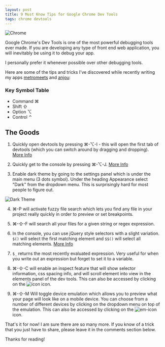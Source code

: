 ```yaml
---
layout: post
title: 9 Must Know Tips for Google Chrome Dev Tools
tags: chrome devtools
---
```


![Chrome](https://wallpapers.wallhaven.cc/wallpapers/full/wallhaven-89059.jpg)


Google Chrome's Dev Tools is one of the most powerful debugging tools ever made. If you are developing any type of front end web application, you will inevitably be using it to debug your app.

I personally prefer it whenever possible over other debugging tools.

Here are some of the tips and tricks I've discovered while recently writing my apps [metromeets](http://metromeets.co) and [anjou](https://joesasson.github.io/anjou/):

### Key Symbol Table

- Command ⌘
- Shift ⇧
- Option ⌥
- Control ⌃

## The Goods

1) Quickly open devtools by pressing ⌘-⌥-I - this will open the first tab of devtools (which you can switch around by dragging and dropping). [More Info](https://developers.google.com/web/tools/chrome-devtools/shortcuts)

2) Quickly get to the console by pressing ⌘-⌥-J. [More Info](https://developers.google.com/web/tools/chrome-devtools/shortcuts)


3) Enable dark theme by going to the settings panel which is under the main menu (3 dots symbol). Under the heading Appearance select "Dark" from the dropdown menu. This is surprisingly hard for most people to figure out.

![Dark Theme](https://snag.gy/juzqXK.jpg)

4) ⌘-P will activate fuzzy file search which lets you find any file in your project really quickly in order to preview or set breakpoints.

5) ⌘-⇧-F will search all your files for a given string or regex expression.

6) In the console, you can use jQuery style selectors with a slight variation. `$()` will select the first matching element and `$$()` will select all matching elements. [More Info](https://developers.google.com/web/tools/chrome-devtools/console/expressions)

7) `$_` returns the most recently evaluated expression. Very useful for when you write out an expression but forget to set it to a variable.

8) ⌘-⇧-C will enable an inspect feature that will show selector information, css spacing info, and will scroll element into view in the elements panel of the dev tools. This can also be accessed by clicking on the ![icon](https://snag.gy/mrXau4.jpg) icon.

9) ⌘-⇧-M Will toggle device emulation which allows you to preview what your page will look like on a mobile device. You can choose from a number of different devices by clicking on the dropdown menu on top of the emulation. This can also be accessed by clicking on the ![em-icon](https://snag.gy/O6yVIh.jpg) icon.

That's it for now! I am sure there are so many more. If you know of a trick that you just have to share, please leave it in the comments section below.

Thanks for reading!
